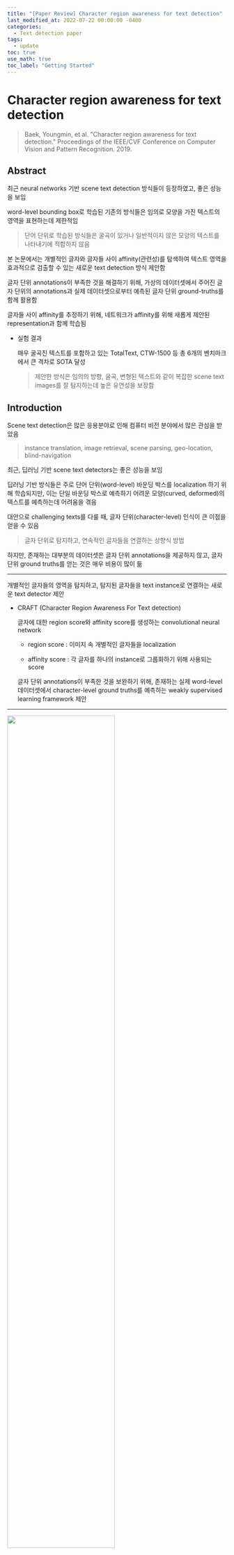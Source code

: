 ```yaml
---
title: "[Paper Review] Character region awareness for text detection"
last_modified_at: 2022-07-22 00:00:00 -0400
categories: 
  - Text detection paper
tags:
  - update
toc: true
use_math: true
toc_label: "Getting Started"
---
```


# Character region awareness for text detection
> Baek, Youngmin, et al. "Character region awareness for text detection." Proceedings of the IEEE/CVF Conference on Computer Vision and Pattern Recognition. 2019.

## Abstract

최근 neural networks 기반 scene text detection 방식들이 등장하였고, 좋은 성능을 보임

word-level bounding box로 학습된 기존의 방식들은 임의로 모양을 가진 텍스트의 영역을 표현하는데 제한적임

> 단어 단위로 학습된 방식들은 굴곡이 있거나 일반적이지 않은 모양의 텍스트를 나타내기에 적합하지 않음
 
본 논문에서는 개별적인 글자와 글자들 사이 affinity(관련성)를 탐색하여 텍스트 영역을 효과적으로 검출할 수 있는 새로운 text detection 방식 제안함

글자 단위 annotations이 부족한 것을 해결하기 위해, 가상의 데이터셋에서 주어진 글자 단위의 annotations과 실제 데이터셋으로부터 예측된 글자 단위 ground-truths를 함께 활용함

글자들 사이 affinity를 추정하기 위해, 네트워크가 affinity를 위해 새롭게 제안된 representation과 함께 학습됨

- 실험 결과

  매우 굴곡진 텍스트를 포함하고 있는 TotalText, CTW-1500 등 총 6개의 벤치마크에서 큰 격차로 SOTA 달성
  
  > 제안한 방식은 임의의 방향, 굴곡, 변형된 텍스트와 같이 복잡한 scene text images를 잘 탐지하는데 높은 유연성을 보장함


## Introduction

Scene text detection은 많은 응용분야로 인해 컴퓨터 비전 분야에서 많은 관심을 받았음

> instance translation, image retrieval, scene parsing, geo-location, blind-navigation

최근, 딥러닝 기반 scene text detectors는 좋은 성능을 보임

딥러닝 기반 방식들은 주로 단어 단위(word-level) 바운딩 박스를 localization 하기 위해 학습되지만, 이는 단일 바운딩 박스로 예측하기 어려운 모양(curved, deformed)의 텍스트를 예측하는데 어려움을 겪음

대안으로 challenging texts를 다룰 때, 글자 단위(character-level) 인식이 큰 이점을 얻을 수 있음

> 글자 단위로 탐지하고, 연속적인 글자들을 연결하는 상향식 방법

하지만, 존재하는 대부분의 데이터셋은 글자 단위 annotations을 제공하지 않고, 글자 단위 ground truths를 얻는 것은 매우 비용이 많이 듦

* * * 

개별적인 글자들의 영역을 탐지하고, 탐지된 글자들을 text instance로 연결하는 새로운 text detector 제안 

- CRAFT (Character Region Awareness For Text detection)

  글자에 대한 region score와 affinity score를 생성하는 convolutional neural network
  
  - region score : 이미지 속 개별적인 글자들을 localization
  
  - affinity score : 각 글자를 하나의 instance로 그룹화하기 위해 사용되는 score
  
  글자 단위 annotations이 부족한 것을 보완하기 위해, 존재하는 실제 word-level 데이터셋에서 character-level ground truths를 예측하는 weakly supervised learning framework 제안
  
* * *

<img src="/assets/img/CRAFT/fig1.JPG" width="70%" height="70%">

글자 단위로 텍스트 영역을 인식하여 다양한 모양을 가진 텍스트를 쉽게 나타낼 수 있음

ICDAR 데이터셋에 대해 광범위한 실험을 통해 제안한 모델을 평가하였고, SOTA를 뛰어넘는 성능을 보임

또한, MSRATD500, CTW-1500, TotalText 데이터셋에 대한 실험에서 복잡한 경우(long, curved, arbitrarily shaped texts)에 대한 높은 유연성을 보임

## Related Work

딥러닝이 등장하기 이전에 scene text detection의 주요 트렌드는 MSER, SWT와 같이 hand-crafted features를 사용하는 bottom-up 방식이었음

최근에는 SSD, Faster R-CNN, FCN과 같이 object detection/segmentation에 사용하는 방식들을 적용시킨 딥러닝 기반 text detector가 제안됨

**[Regression-based text detectors]**

널리 사용되는 object detectors에서 채택한 box regression을 사용하는 다양한 text detectors가 제안됨

텍스트는 일반적으로 objects와 달리 다양한 종횡비로 불규칙한 모양인 경우가 많음

- 불규칙한 모양의 텍스트를 다루기 위한 다양한 시도들

  **TextBoxes** : 다양한 텍스트 모양를 효과적으로 탐지하기 위해 convolutional kernels과 anchor boxes를 수정

  **DMPNet** : 사변형 슬라이딩 창(quadrilateral sliding windows)을 통합하여 문제를 줄이려고 노력함

  **RSDD** : convolutional filters를 동적으로 회전시켜 회전 불변 특성(rotation-invariant features)을 최대한 활용함

  -> 하지만, 실제 세계에 존재하는 가능한 모양을 탐지하기에는 구조적 제한이 있음

**[Segmentation-based text detectors]**

또 다른 접근법은 픽셀 단위로 text regions을 찾는 segmentation 방식

> word 단위 영역을 예측하여 텍스트를 탐지하는 **Multi-scale FCN**, **Holistic-prediction**, **PixelLink**

**SSTD**는 feature level에서 배경의 방해를 줄이고 텍스트 관련 영역을 향상시키기 위한 attention mechanism 사용하여 regression과 segmentation 방식의 이점을 모두 얻으려 함

**TextSnake** geometry attributes와 함께 텍스트 영역과 center line을 예측하여 text instances를 탐지하는 방식을 제안

**[End-to-end text detectors]**

text detection과 text recognition을 동시에 학습시키는 end-to-end 방식이고, recognition 정확도를 높이기 위해 학습하는 과정에서 detection 정확도를 향상시키게 됨

**FOTS**와 **EAA**는 많이 사용되는 detection과 recognition 방식들을 이어 붙여서 end-to-end 방식으로 학습시킴

**Mask TextSpotter**는 semantic segmentation 문제로 recognition task를 해결하기 위해 통합된 모델을 사용하여 이점을 얻음

-> recognition 모듈을 함께 학습하는 것이 text detector를 더욱 강력하게 만드는데 도움이 되는 것은 분명함

* * *

대부분의 방식들은 텍스트를 단어 단위로 탐지하지만, 탐지를 위한 단어를 어떤 범위(meaning, spaces, color)에서 정의해야 하는지도 중요한 문제임

게다가 word segmentation의 범위가 정확히 단어만을 포함하지 않고 배경 정보도 함께 포함하고 있기 때문에 word segmentation 그자체는 특정한 의미담고 있지 않음

word annotation에서 이러한 애매모호함은 regression과 segmentation 접근법 모두에서 ground truth의 의미를 희석한다는 문제가 생김

**[Character-level text detectors]**

**Zhang et al**는 MSER에 의한 text block candidates를 사용한 character level detector 제안 

> 개별적인 글자를 탐지하기 위해 MSER을 사용하는 것은 특정 상황(low contrast, curvature, light reflection)에서의 detection 성능을 제한시킴

**Yao et al**은 text word regions, linking orientations map과 함께 characters prediction map을 예측

> character level annotations을 필요로 함

**Seglink**는 명확히 글자 단위로 나누는 예측하는 방식 대신 텍스트 그리드(부분적인 텍스트)를 찾고, 추가적인 link prediction과 함께 segments를 연결시키는 방식을 제안

**Mask TextSpotter**는 글자 단위 probaility map을 예측하여 text recognition에 활용함

* * *

본 논문은 글자 단위 detector를 학습시키기 위해 weakly supervised framework를 사용한 **WordSup**에서 아이디어를 얻음

하지만, Wordsup은 직사각형의 anchors로 글자를 표현하면서 다양한 카메라 각도에서 촬영된 글자의 변형에 대해 취약하다는 단점이 있고, 
anchor boxes의 수와 사이즈가 제한적인 SSD를 backbone으로 이용하여 성능이 제한됨

## Methodology

자연적인 이미지 속 개별적인 글자들을 정확하게 localization 하는 것이 목적

character regions과 글자들 사이 affinity를 예측하기 위해 네트워크가 학습됨

이용할 수 있는 단어 단위의 데이터셋이 없기 때문에 weakly supervised 방식으로 모델을 학습시킴

### Architecture

<img src="/assets/img/CRAFT/fig2.JPG" width="50%" height="50%">

batch normalization이 적용된 VGG-16 기반 fully convolutional network를 backbone으로 사용

디코딩 하는 과정에서 U-net과 유사하게 low-level feature를 융합시키는 skip connections을 사용

네크워크의 최종적인 출력은 score maps을 위한 2개의 채널(region score, affinity score)을 가짐

### Training

#### Ground Truth Label Generation



#### Weakly-Supervised Learning

### Inference








